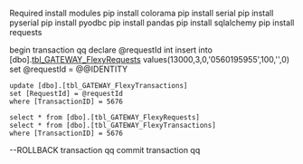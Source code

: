 Required install modules
pip install colorama
pip install serial
pip install pyserial
pip install pyodbc
pip install pandas
pip install sqlalchemy
pip install requests




begin transaction qq
	declare @requestId int
	insert into [dbo].[tbl_GATEWAY_FlexyRequests]([AccountId],[SupplierId],[ModemID],[PhoneNumber],[Amount],[RefNumber],[Status])
	values(13000,3,0,'0560195955',100,'',0)
	set @requestId = @@IDENTITY

	update [dbo].[tbl_GATEWAY_FlexyTransactions]
	set [RequestId] = @requestId
	where [TransactionID] = 5676

	select * from [dbo].[tbl_GATEWAY_FlexyRequests]
	select * from [dbo].[tbl_GATEWAY_FlexyTransactions]
	where [TransactionID] = 5676


--ROLLBACK transaction qq
commit transaction qq
